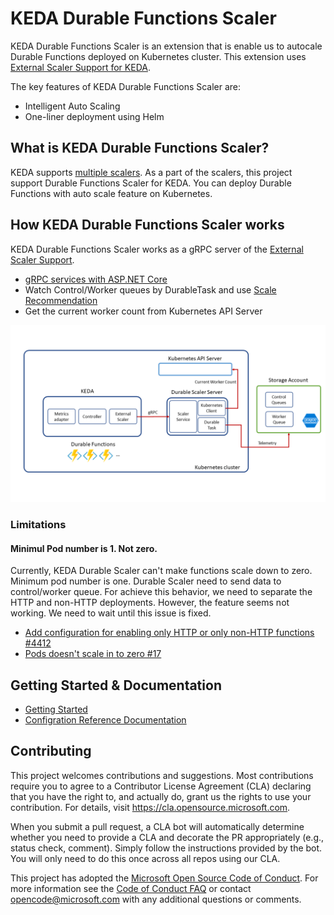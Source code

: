 
# KEDA Durable Functions Scaler

KEDA Durable Functions Scaler is an extension that is enable us to autocale Durable Functions deployed on Kubernetes cluster. 
This extension uses [External Scaler Support for KEDA](https://github.com/kedacore/keda/pull/294).

The key features of KEDA Durable Functions Scaler are:

* Intelligent Auto Scaling
* One-liner deployment using Helm

## What is KEDA Durable Functions Scaler? 

KEDA supports [multiple scalers](https://github.com/kedacore/keda). As a part of the scalers, this project support Durable Functions Scaler for KEDA. You can deploy Durable Functions with auto scale feature on Kubernetes. 

## How KEDA Durable Functions Scaler works

KEDA Durable Functions Scaler works as a gRPC server of the [External Scaler Support](https://github.com/kedacore/keda/pull/294). 

* [gRPC services with ASP.NET Core](https://docs.microsoft.com/en-us/aspnet/core/grpc/aspnetcore?view=aspnetcore-3.0&tabs=visual-studio)
* Watch Control/Worker queues by DurableTask and use [Scale Recommendation](https://github.com/Azure/durabletask/blob/master/src/DurableTask.AzureStorage/Monitoring/DisconnectedPerformanceMonitor.cs#L89)
* Get the current worker count from Kubernetes API Server

![Overview](docs/images/overview.png)

### Limitations

#### Minimul Pod number is 1. Not zero.

Currently, KEDA Durable Scaler can't make functions scale down to zero. Minimum pod number is one. Durable Scaler need to send data to control/worker queue. For achieve this behavior, we need to separate the HTTP and non-HTTP deployments. However, the feature seems not working. We need to wait until this issue is fixed. 

* [Add configuration for enabling only HTTP or only non-HTTP functions #4412](https://github.com/Azure/azure-functions-host/issues/4412)
* [Pods doesn't scale in to zero #17](https://github.com/microsoft/keda-durable-scaler/issues/17)

## Getting Started & Documentation

* [Getting Started](docs/getting-started.md)
* [Configration Reference Documentation](docs/reference.md)


## Contributing

This project welcomes contributions and suggestions.  Most contributions require you to agree to a
Contributor License Agreement (CLA) declaring that you have the right to, and actually do, grant us
the rights to use your contribution. For details, visit https://cla.opensource.microsoft.com.

When you submit a pull request, a CLA bot will automatically determine whether you need to provide
a CLA and decorate the PR appropriately (e.g., status check, comment). Simply follow the instructions
provided by the bot. You will only need to do this once across all repos using our CLA.

This project has adopted the [Microsoft Open Source Code of Conduct](https://opensource.microsoft.com/codeofconduct/).
For more information see the [Code of Conduct FAQ](https://opensource.microsoft.com/codeofconduct/faq/) or
contact [opencode@microsoft.com](mailto:opencode@microsoft.com) with any additional questions or comments.

